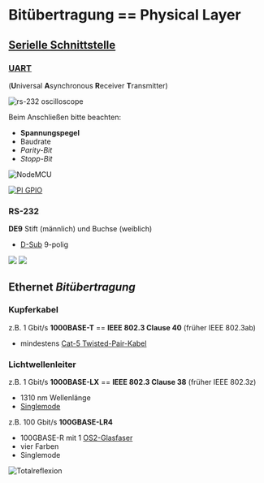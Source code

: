 # Bitübertragung == Physical Layer

## [Serielle Schnittstelle](https://de.wikipedia.org/wiki/Serielle_Schnittstelle)

### [UART](https://de.wikipedia.org/wiki/Universal_Asynchronous_Receiver_Transmitter)
(**U**niversal **A**synchronous **R**eceiver **T**ransmitter)

![rs-232 oscilloscope](https://upload.wikimedia.org/wikipedia/commons/thumb/b/b0/Rs232_oscilloscope_trace.svg/1280px-Rs232_oscilloscope_trace.svg.png)

Beim Anschließen bitte beachten:
* **Spannungspegel**
* Baudrate
* *Parity-Bit*
* *Stopp-Bit*

![NodeMCU](https://upload.wikimedia.org/wikipedia/commons/e/e5/Nodemcu_amica_bot_02.png)

[![PI GPIO](https://upload.wikimedia.org/wikipedia/commons/7/7d/23551-raspberry-pi-5.jpg)](https://en.wikipedia.org/wiki/Raspberry_Pi#J8_header_and_general_purpose_input-output_(GPIO))

### RS-232

**DE9** Stift (männlich) und Buchse (weiblich)
* [D-Sub](https://de.wikipedia.org/wiki/D-Sub) 9-polig

![](https://upload.wikimedia.org/wikipedia/commons/thumb/e/ee/CAN_Connecteur.svg/1920px-CAN_Connecteur.svg.png)
![](https://upload.wikimedia.org/wikipedia/commons/thumb/9/94/DE-9_Female.svg/1920px-DE-9_Female.svg.png)

## Ethernet *Bitübertragung*

### Kupferkabel

z.B. 1 Gbit/s **1000BASE-T** == **IEEE 802.3 Clause 40** (früher IEEE 802.3ab) 
* mindestens [Cat-5 Twisted-Pair-Kabel](https://de.wikipedia.org/wiki/Twisted-Pair-Kabel#Kategorie_5)

### Lichtwellenleiter

z.B. 1 Gbit/s **1000BASE-LX** == **IEEE 802.3 Clause 38** (früher IEEE 802.3z)
* 1310 nm Wellenlänge
* [Singlemode](https://de.wikipedia.org/wiki/Lichtwellenleiter#Funktionsweise_und_Arten)

z.B. 100 Gbit/s **100GBASE-LR4**
* 100GBASE-R mit 1 [OS2-Glasfaser](https://de.wikipedia.org/wiki/Lichtwellenleiter#Faserkategorien_und_Einsatzgebiete)
* vier Farben
* Singlemode

![Totalreflexion](https://upload.wikimedia.org/wikipedia/commons/4/49/Fibreoptic.jpg)
